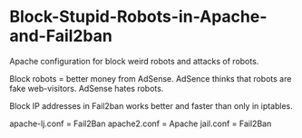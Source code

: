 # Block-Stupid-Robots-in-Apache-and-Fail2ban
Apache configuration for block weird robots and attacks of robots.

Block robots = better money from AdSense. AdSence thinks that robots are fake web-visitors. AdSense hates robots. 

Block IP addresses in Fail2ban works better and faster than only in iptables.

apache-lj.conf = Fail2Ban
apache2.conf = Apache
jail.conf = Fail2Ban
